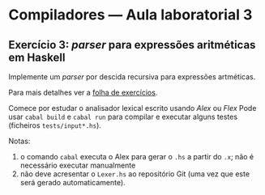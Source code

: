 
# Compiladores &mdash; Aula laboratorial 3 

## Exercício 3: *parser* para expressões aritméticas em Haskell

Implemente um *parser* por descida recursiva para expressões artméticas.

Para mais detalhes ver a [folha de exercícios](aula-lab-3.pdf).

Comece por estudar o analisador lexical escrito usando *Alex* ou *Flex* 
Pode usar `cabal build` e `cabal run` para compilar e executar alguns testes
(ficheiros  `tests/input*.hs`).

Notas:

1. o comando `cabal` executa o Alex para gerar o `.hs` a partir
   do  `.x`;
   não é necessário executar manualmente
2. não deve acresentar o `Lexer.hs` ao repositório Git (uma
   vez que este será gerado automaticamente).

